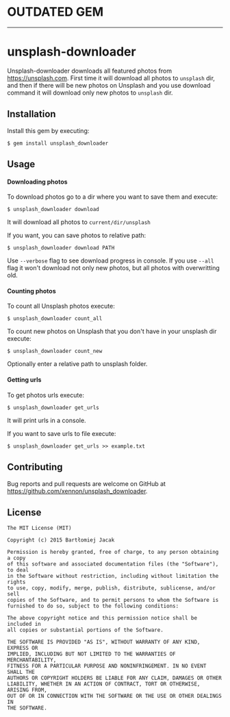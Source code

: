 # OUTDATED GEM

--- 

# unsplash-downloader

Unsplash-downloader downloads all featured photos from https://unsplash.com. First time it will download all photos to `unsplash` dir, and then if there will be new photos on Unsplash and you use download command it will download only new photos to `unsplash` dir.

## Installation

Install this gem by executing:

    $ gem install unsplash_downloader

## Usage

#### Downloading photos

To download photos go to a dir where you want to save them and execute:

    $ unsplash_downloader download

It will download all photos to `current/dir/unsplash`

If you want, you can save photos to relative path:

    $ unsplash_downloader download PATH
    
Use `--verbose` flag to see download progress in console.
If you use `--all` flag it won't download not only new photos, but all photos with overwritting old.

#### Counting photos

To count all Unsplash photos execute:

    $ unsplash_downloader count_all
    
To count new photos on Unsplash that you don't have in your unsplash dir execute:

    $ unsplash_downloader count_new

Optionally enter a relative path to unsplash folder.

#### Getting urls

To get photos urls execute:

    $ unsplash_downloader get_urls

It will print urls in a console.

If you want to save urls to file execute:

    $ unsplash_downloader get_urls >> example.txt

## Contributing

Bug reports and pull requests are welcome on GitHub at https://github.com/xennon/unsplash_downloader.

## License

```
The MIT License (MIT)

Copyright (c) 2015 Bartłomiej Jacak

Permission is hereby granted, free of charge, to any person obtaining a copy
of this software and associated documentation files (the "Software"), to deal
in the Software without restriction, including without limitation the rights
to use, copy, modify, merge, publish, distribute, sublicense, and/or sell
copies of the Software, and to permit persons to whom the Software is
furnished to do so, subject to the following conditions:

The above copyright notice and this permission notice shall be included in
all copies or substantial portions of the Software.

THE SOFTWARE IS PROVIDED "AS IS", WITHOUT WARRANTY OF ANY KIND, EXPRESS OR
IMPLIED, INCLUDING BUT NOT LIMITED TO THE WARRANTIES OF MERCHANTABILITY,
FITNESS FOR A PARTICULAR PURPOSE AND NONINFRINGEMENT. IN NO EVENT SHALL THE
AUTHORS OR COPYRIGHT HOLDERS BE LIABLE FOR ANY CLAIM, DAMAGES OR OTHER
LIABILITY, WHETHER IN AN ACTION OF CONTRACT, TORT OR OTHERWISE, ARISING FROM,
OUT OF OR IN CONNECTION WITH THE SOFTWARE OR THE USE OR OTHER DEALINGS IN
THE SOFTWARE.

```
